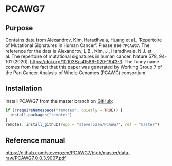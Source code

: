 
<!-- README.md is generated from README.Rmd. Please edit that file -->

# PCAWG7

## Purpose

Contains data from Alexandrov, Kim, Haradhvala, Huang et al.,
‘Repertoire of Mutational Signatures in Human Cancer’. Please see
`?PCAWG7`. The reference for the data is Alexandrov, L.B., Kim, J.,
Haradhvala, N.J. et al. The repertoire of mutational signatures in human
cancer. Nature 578, 94-101 (2020).
<https://doi.org/10.1038/s41586-020-1943-3>. The funny name comes from
the fact that this paper was generated by Working Group 7 of the Pan
Cancer Analysis of Whole Genomes (PCAWG) consortium.

## Installation

Install PCAWG7 from the master branch on [GitHub](https://github.com/):

``` r
if (!requireNamespace("remotes", quietly = TRUE)) {
  install.packages("remotes")
}
remotes::install_github(repo = "steverozen/PCAWG7", ref = "master")
```

## Reference manual

<https://github.com/steverozen/PCAWG7/blob/master/data-raw/PCAWG7_0.0.3.9007.pdf>
